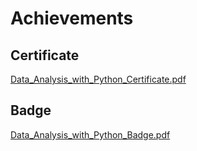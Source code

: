 

# Achievements
## Certificate
[Data_Analysis_with_Python_Certificate.pdf](https://prod-files-secure.s3.us-west-2.amazonaws.com/03e82b26-cccb-4906-bb56-adabcbdc0655/1aa3a050-2338-4a85-85d5-899bad17a31c/Data_Analysis_with_Python_Certificate.pdf?X-Amz-Algorithm=AWS4-HMAC-SHA256&X-Amz-Content-Sha256=UNSIGNED-PAYLOAD&X-Amz-Credential=ASIAZI2LB466XOCQK5MY%2F20250205%2Fus-west-2%2Fs3%2Faws4_request&X-Amz-Date=20250205T151558Z&X-Amz-Expires=3600&X-Amz-Security-Token=IQoJb3JpZ2luX2VjEC4aCXVzLXdlc3QtMiJIMEYCIQCDewEAmOsokq9R6hdeOeHd%2FXK%2BZv7RW9iTAvnvRW3IrgIhAO%2BL2KgtEjjNZsPXrUyjp91IvTXksCHE3ncepfNXAI%2BzKv8DCEcQABoMNjM3NDIzMTgzODA1IgyLp1sDN2NyBKcTm9wq3AM7YBXmVCfTJJQ41fEisF1inzTiDn%2Fl9HJBzvr1tGX6jOJ0WEks17wO6ZdKTUBOI6KpeEiaXhT%2BybLG%2FzwzK5zf%2B1JqVs%2BixLrjdhaLQDtlRXNX6Gq0m7GAlTn9RTmq2Y%2FBmkE%2BNJUArNPBL7qwSYXxrvVZmukH9nCJXyv8asoYvjbOVpDhZ8FTblM8AuoAtIFX2wjC7crX8PfCDIytuurAS2tGAvtoDLj0Ifc03G6MmS0SRK7vOYRqIfDy038N5TQPKVv3vNIQRRg7hf7K6qt8UQls%2FSdmemm2RkZeu6zKm9FI0u%2BZcxXqziWW%2BuGSTH5GyQDhDOSoMXK0NLRZr1ZQEMWxXMJiyTW2yb8FOAQcvlt6GVr9U0jpWNqRvGLRc6%2FzgbycGEn8mm1qub2fz%2BRmZz7sj7Io17LJoY1wz6%2Fl4vP2CgJAiNedv9BUsHykurLJk1UsKflbSvPX%2BLcoWReSl2PzML%2BcGW0kniUvABAQhbnlYwIubLLtBUQLZUz4b2hyohEk2k4wyS7AQnDZd8aj76n1wMEXqM2NLqFSuVcmizO8ieQlQnuTDw1hvYi9St3ofKCsvxdq1RVWaH0np5Z9xghwU7tdqLWx17JRu9%2FY4rtoVFIHwjGvmcie%2FTD54429BjqkAazyYXLgJ0wj77TLIb%2BVkaXxDMW%2BRf93ZPGGZMW584CZhq5tQBs5nW%2F8ZbCCl4NUGqaVqQ2pX4SHKFkmMqN8PKUoaAK8OtEF7L9fWxtvNos0M4mKEm3orbBRL2q64Gv59%2Bjv1uSD3yPesmcnQgZvMG%2Fwlh1Et1MklZkRTLnynVHjdTSWrt3XVtDc2JjHZXpGd3P4nnRzIEs4NO8DMRFDrTm8Kkoe&X-Amz-Signature=07e70dc468ccb144225b66458df949eb26ff214b26c9e138c0ddd4a8f728470d&X-Amz-SignedHeaders=host&x-id=GetObject)
## Badge
[Data_Analysis_with_Python_Badge.pdf](https://prod-files-secure.s3.us-west-2.amazonaws.com/03e82b26-cccb-4906-bb56-adabcbdc0655/4fa9bcf8-b584-40dd-8775-c0bfadf6a6f0/Data_Analysis_with_Python_Badge.pdf?X-Amz-Algorithm=AWS4-HMAC-SHA256&X-Amz-Content-Sha256=UNSIGNED-PAYLOAD&X-Amz-Credential=ASIAZI2LB466XOCQK5MY%2F20250205%2Fus-west-2%2Fs3%2Faws4_request&X-Amz-Date=20250205T151558Z&X-Amz-Expires=3600&X-Amz-Security-Token=IQoJb3JpZ2luX2VjEC4aCXVzLXdlc3QtMiJIMEYCIQCDewEAmOsokq9R6hdeOeHd%2FXK%2BZv7RW9iTAvnvRW3IrgIhAO%2BL2KgtEjjNZsPXrUyjp91IvTXksCHE3ncepfNXAI%2BzKv8DCEcQABoMNjM3NDIzMTgzODA1IgyLp1sDN2NyBKcTm9wq3AM7YBXmVCfTJJQ41fEisF1inzTiDn%2Fl9HJBzvr1tGX6jOJ0WEks17wO6ZdKTUBOI6KpeEiaXhT%2BybLG%2FzwzK5zf%2B1JqVs%2BixLrjdhaLQDtlRXNX6Gq0m7GAlTn9RTmq2Y%2FBmkE%2BNJUArNPBL7qwSYXxrvVZmukH9nCJXyv8asoYvjbOVpDhZ8FTblM8AuoAtIFX2wjC7crX8PfCDIytuurAS2tGAvtoDLj0Ifc03G6MmS0SRK7vOYRqIfDy038N5TQPKVv3vNIQRRg7hf7K6qt8UQls%2FSdmemm2RkZeu6zKm9FI0u%2BZcxXqziWW%2BuGSTH5GyQDhDOSoMXK0NLRZr1ZQEMWxXMJiyTW2yb8FOAQcvlt6GVr9U0jpWNqRvGLRc6%2FzgbycGEn8mm1qub2fz%2BRmZz7sj7Io17LJoY1wz6%2Fl4vP2CgJAiNedv9BUsHykurLJk1UsKflbSvPX%2BLcoWReSl2PzML%2BcGW0kniUvABAQhbnlYwIubLLtBUQLZUz4b2hyohEk2k4wyS7AQnDZd8aj76n1wMEXqM2NLqFSuVcmizO8ieQlQnuTDw1hvYi9St3ofKCsvxdq1RVWaH0np5Z9xghwU7tdqLWx17JRu9%2FY4rtoVFIHwjGvmcie%2FTD54429BjqkAazyYXLgJ0wj77TLIb%2BVkaXxDMW%2BRf93ZPGGZMW584CZhq5tQBs5nW%2F8ZbCCl4NUGqaVqQ2pX4SHKFkmMqN8PKUoaAK8OtEF7L9fWxtvNos0M4mKEm3orbBRL2q64Gv59%2Bjv1uSD3yPesmcnQgZvMG%2Fwlh1Et1MklZkRTLnynVHjdTSWrt3XVtDc2JjHZXpGd3P4nnRzIEs4NO8DMRFDrTm8Kkoe&X-Amz-Signature=fa21dfdc4623a740acac36cdce3f18a0a728e0e0934ecfff55e7b46ff23568a6&X-Amz-SignedHeaders=host&x-id=GetObject)
